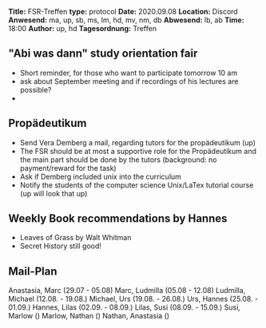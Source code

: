 **Title:** FSR-Treffen
**type:** protocol
**Date:** 2020.09.08
**Location:** Discord
**Anwesend:** ma, up, sb, ms, lm, hd, mv, nm, db
**Abwesend:** lb, ab
**Time:** 18:00
**Author:** up, hd
**Tagesordnung:** Treffen

## "Abi was dann" study orientation fair
- Short reminder, for those who want to participate tomorrow 10 am
- ask about September meeting and if recordings of his lectures are possible?
- 
## Propädeutikum
- Send Vera Demberg a mail, regarding tutors for the propädeutikum (up)
- The FSR should be at most a supportive role for the Propädeutikum and the main part should be done by the tutors (background: no payment/reward for the task)
- Ask if Demberg included unix into the curriculum
- Notify the students of the computer science Unix/LaTex tutorial course (up will look that up)


## Weekly Book recommendations by Hannes
- Leaves of Grass by Walt Whitman
- Secret History still good!

## Mail-Plan
Anastasia, Marc (29.07 - 05.08) 
Marc, Ludmilla (05.08 - 12.08)
Ludmilla, Michael (12.08. - 19.08.)
Michael, Urs (19.08. - 26.08.)
Urs, Hannes (25.08. - 01.09.)
Hannes, Lilas (02.09. - 08.09.)
Lilas, Susi (08.09. - 15.09.)
Susi, Marlow ()
Marlow, Nathan ()
Nathan, Anastasia ()